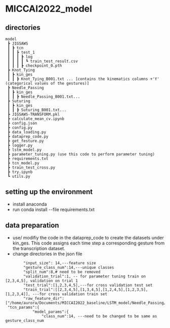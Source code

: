 # MICCAI2022_model

## directories
```
model
 ┣ JIGSAWS
 ┃ ┣ tcn
 ┃ ┃ ┣ test_1
 ┃ ┃ ┃ ┣ log
 ┃ ┃ ┃ ┃ ┗ train_test_result.csv
 ┃ ┃ ┃ ┣ checkpoint_0.pth
 ┣ Knot_Tying
 ┃ ┣ kin_ges
 ┃ ┃ ┣ Knot_Tying_B001.txt ... [contains the kinematics columns +'Y' (categorical values of the gestures)]
 ┣ Needle_Passing
 ┃ ┣ kin_ges
 ┃ ┃ ┣ Needle_Passing_B001.txt...
 ┣ Suturing
 ┃ ┣ kin_ges
 ┃ ┃ ┣ Suturing_B001.txt...
 ┣ JIGSAWS-TRANSFORM.pkl
 ┣ calculate_mean_cv.ipynb
 ┣ config.json
 ┣ config.py
 ┣ data_loading.py
 ┣ dataprep_code.py
 ┣ get_festure.py
 ┣ logger.py
 ┣ lstm_model.py
 ┣ parameter_tuning.py (use this code to perform parameter tuning)
 ┣ requirements.txt
 ┣ tcn_model.py
 ┣ train_test_cross.py
 ┣ try.ipynb
 ┗ utils.py
 ```
## setting up the environment 
* install anaconda 
* run  conda install --file requirements.txt
## data preparation
* use/ modifiy the code in the dataprep_code to create the datasets under kin_ges. This code assigns each time step a corresponding gesture from the transcription dataset.
* change directories in the json file
```
        "input_size": 14,---feature size
        "gesture_class_num":14,---unique classes
        "split_num":8,# need to be removed
        "validation_trial":1, -- for parameter tuning train on [2,3,4,5], validation on trial 1
        "test_trial":[1,2,3,4,5],---for cross validation test set
        "train_trial":[[2,3,4,5],[1,3,4,5],[1,2,4,5],[1,2,3,5],[1,2,3,4]], ---for cross validation train set
        "raw_feature_dir":["/home/aurora/Documents/MICCAI2022_baseline/LSTM_model/Needle_Passing/kin_ges","/home/aurora/Documents/MICCAI2022_baseline/LSTM_model/Suturing/kin_ges","/home/aurora/Documents/MICCAI2022_baseline/LSTM_model/Knot_Tying/kin_ges"],
 "tcn_params":{
            "model_params":{
                "class_num":14, ---need to be changed to be same as gesture_class_num
        
```
